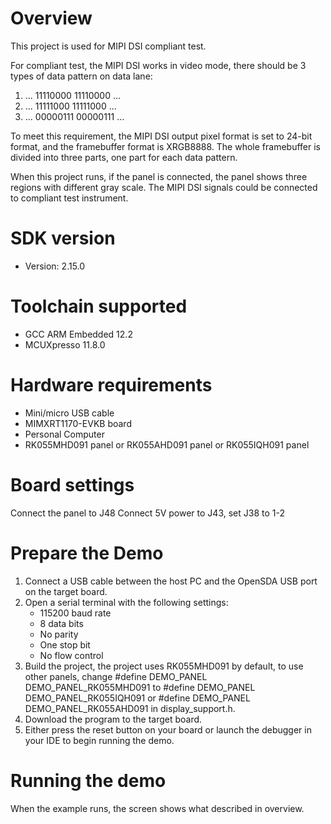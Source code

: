 Overview
========
This project is used for MIPI DSI compliant test.

For compliant test, the MIPI DSI works in video mode, there should be 3 types
of data pattern on data lane:

1. ... 11110000 11110000 ...
2. ... 11111000 11111000 ...
3. ... 00000111 00000111 ...

To meet this requirement, the MIPI DSI output pixel format is set to 24-bit format,
and the framebuffer format is XRGB8888. The whole framebuffer is divided into
three parts, one part for each data pattern.

When this project runs, if the panel is connected, the panel shows three regions
with different gray scale. The MIPI DSI signals could be connected to
compliant test instrument.

SDK version
===========
- Version: 2.15.0

Toolchain supported
===================
- GCC ARM Embedded  12.2
- MCUXpresso  11.8.0

Hardware requirements
=====================
- Mini/micro USB cable
- MIMXRT1170-EVKB board
- Personal Computer
- RK055MHD091 panel or RK055AHD091 panel or RK055IQH091 panel

Board settings
==============
Connect the panel to J48
Connect 5V power to J43, set J38 to 1-2

Prepare the Demo
================
1.  Connect a USB cable between the host PC and the OpenSDA USB port on the target board.
2.  Open a serial terminal with the following settings:
    - 115200 baud rate
    - 8 data bits
    - No parity
    - One stop bit
    - No flow control
3.  Build the project, the project uses RK055MHD091 by default, to use other panels,
    change
    #define DEMO_PANEL DEMO_PANEL_RK055MHD091
    to
    #define DEMO_PANEL DEMO_PANEL_RK055IQH091
    or
    #define DEMO_PANEL DEMO_PANEL_RK055AHD091
    in display_support.h.
3.  Download the program to the target board.
4.  Either press the reset button on your board or launch the debugger in your IDE to begin running the demo.

Running the demo
================
When the example runs, the screen shows what described in overview.

